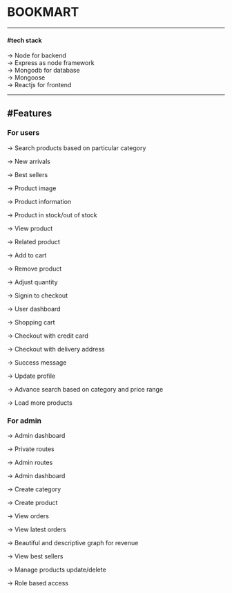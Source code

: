 <h1> BOOKMART </h1>
<hr>
<h4> #tech stack </h4>
 -> Node for backend
 <br>
 -> Express as node framework
 <br>
 -> Mongodb for database
 <br>
 -> Mongoose
 <br>
 -> Reactjs for frontend
 <hr>

<h2>#Features</h2>

<h3>For users</h3>
-> Search products based on particular category

-> New arrivals

-> Best sellers

-> Product image

-> Product information

-> Product in stock/out of stock

-> View product

-> Related product

-> Add to cart

-> Remove product

-> Adjust quantity

-> Signin to checkout

-> User dashboard

-> Shopping cart

-> Checkout with credit card

-> Checkout with delivery address

-> Success message

-> Update profile

-> Advance search based on category and price range

-> Load more products

<h3>For admin</h3>

-> Admin dashboard

-> Private routes 

-> Admin routes

-> Admin dashboard

-> Create category

-> Create product

-> View orders

-> View latest orders

-> Beautiful and descriptive graph for revenue

-> View best sellers

-> Manage products update/delete

-> Role based access
